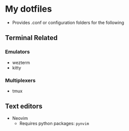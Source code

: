 # My dotfiles

- Provides .conf or configuration folders for the following

## Terminal Related

### Emulators

- wezterm
- kitty

### Multiplexers

- tmux

## Text editors

- Neovim
  - Requires python packages: `pynvim`
